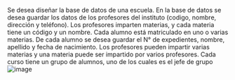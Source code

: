 Se desea diseñar la base de datos de una escuela. 
En la base de datos se desea guardar los datos de los  profesores del instituto (codigo, nombre, dirección y teléfono). 
Los profesores imparten materias, y cada materia tiene un código y un nombre. 
Cada alumno está matriculado en uno o varias materias. 
De cada alumno se desea guardar el N° de expedientes, nombre, apellido y fecha de nacimiento. 
Los profesores pueden impartir varias materias y una materia puede ser impartido por varios profesores.
Cada curso tiene un grupo de alumnos, uno de los cuales es el jefe de grupo
![image](https://user-images.githubusercontent.com/104279939/169672571-e3e91f96-b037-46a6-8b7b-8ef92011fe24.png)
